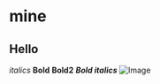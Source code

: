 # mine
## Hello
*italics*  **Bold** __Bold2__
__*Bold italics*__
![Image](https://helpx.adobe.com/content/dam/help/en/photoshop/using/convert-color-image-black-white/jcr_content/main-pars/before_and_after/image-before/Landscape-Color.jpg)
